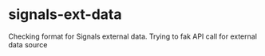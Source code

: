# signals-ext-data
Checking format for Signals external data.
Trying to fak API call for external data source
